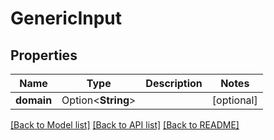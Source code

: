 # GenericInput

## Properties

Name | Type | Description | Notes
------------ | ------------- | ------------- | -------------
**domain** | Option<**String**> |  | [optional]

[[Back to Model list]](../README.md#documentation-for-models) [[Back to API list]](../README.md#documentation-for-api-endpoints) [[Back to README]](../README.md)


